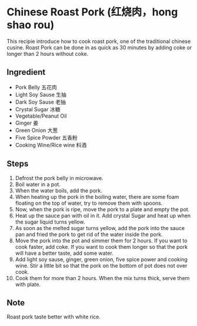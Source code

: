 # Chinese Roast Pork (红烧肉，hong shao rou)

  This recipie introduce how to cook roast pork, one of the traditional chinese cusine. Roast Pork can be done in as quick as 30 minutes by adding coke or longer than 2 hours without coke.

## Ingredient

  + Pork Belly 五花肉
  + Light Soy Sause 生抽 
  + Dark Soy Sause 老抽
  + Crystal Sugar 冰糖
  + Vegetable/Peanut Oil
  + Ginger 姜
  + Green Onion 大葱
  + Five Spice Powder 五香粉
  + Cooking Wine/Rice wine 料酒
  
## Steps
  1. Defrost the pork belly in microwave.
  2. Boil water in a pot.
  3. When the water boils, add the pork.
  4. When heating up the pork in the boiling water, there are some foam floating on the top of water, try to remove them with spoons.
  5. Now, when the pork is ripe, move the pork to a plate and empty the pot. 
  6. Heat up the sauce pan with oil in it. Add crystal Sugar and heat up when the sugar liquid turns yellow. 
  7. As soon as the melted sugar turns yellow, add the pork into the sauce pan and fried the pork to get rid of the water inside the pork.
  8. Move the pork into the pot and simmer them for 2 hours. If you want to cook faster, add coke. If you want to cook them longer so that the pork will have a better taste, add some water. 
  9. Add light soy sause, ginger, green onion, five spice power and cooking wine. Stir a little bit so that the pork on the bottom of pot does not over cook.
  10. Cook them for more than 2 hours. When the mix turns thick, serve them with plate.
  
 ## Note
 
 Roast pork taste better with white rice.


